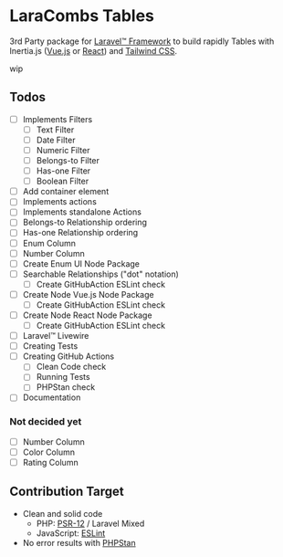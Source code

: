# LaraCombs Tables

3rd Party package for [Laravel™ Framework](https://laravel.com/) to build rapidly Tables with Inertia.js
([Vue.js](https://vuejs.org/) or [React](https://react.dev/)) and [Tailwind CSS](https://tailwindcss.com/).

wip

## Todos

- [ ] Implements Filters
  - [ ] Text Filter
  - [ ] Date Filter
  - [ ] Numeric Filter
  - [ ] Belongs-to Filter
  - [ ] Has-one Filter
  - [ ] Boolean Filter
- [ ] Add container element
- [ ] Implements actions
- [ ] Implements standalone Actions
- [ ] Belongs-to Relationship ordering
- [ ] Has-one Relationship ordering
- [ ] Enum Column
- [ ] Number Column
- [ ] Create Enum UI Node Package
- [ ] Searchable Relationships ("dot" notation)
  - [ ] Create GitHubAction ESLint check
- [ ] Create Node Vue.js Node Package
    - [ ] Create GitHubAction ESLint check
- [ ] Create Node React Node Package
    - [ ] Create GitHubAction ESLint check
- [ ] Laravel™ Livewire
- [ ] Creating Tests
- [ ] Creating GitHub Actions
  - [ ] Clean Code check
  - [ ] Running Tests
  - [ ] PHPStan check
- [ ] Documentation

### Not decided yet

- [ ] Number Column
- [ ] Color Column
- [ ] Rating Column

## Contribution Target

- Clean and solid code
  - PHP: [PSR-12](https://www.php-fig.org/psr/psr-12/) / Laravel Mixed
  - JavaScript: [ESLint](https://eslint.org/)
- No error results with [PHPStan](https://phpstan.org/)
